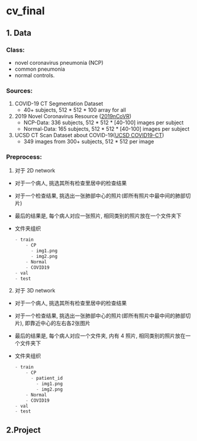 # cv_final


## 1. Data
### Class:

- novel coronavirus pneumonia (NCP)
- common pneumonia
- normal controls.

### Sources:

1. COVID-19 CT Segmentation Dataset
   - 40+ subjects, 512 \* 512 \* 100 array for all
2. 2019 Novel Coronavirus Resource ([2019nCoVR](http://ncov-ai.big.ac.cn/download?lang=en))
   - NCP-Data: 336 subjects, 512 \* 512 \* [40-100] images per subject
   - Normal-Data: 165 subjects, 512 \* 512 \* [40-100] images per subject
3. UCSD CT Scan Dataset about COVID-19([UCSD COVID19-CT](https://github.com/UCSD-AI4H/COVID-CT.git))
   - 349 images from 300+ subjects, 512 \* 512 per image

### Preprocess:
1. 对于 2D network
 - 对于一个病人, 挑选其所有检查里居中的检查结果
 - 对于一个检查结果, 挑选出一张肺部中心的照片(即所有照片中最中间的肺部切片)
 - 最后的结果是, 每个病人对应一张照片, 相同类别的照片放在一个文件夹下
 - 文件夹组织

    ```python
    - train
        - CP
          - img1.png
          - img2.png
        - Normal
        - COVID19
    - val
    - test
    ```
2. 对于 3D network
 - 对于一个病人, 挑选其所有检查里居中的检查结果
 - 对于一个检查结果, 挑选出一张肺部中心的照片(即所有照片中最中间的肺部切片), 即靠近中心的左右各2张图片
 - 最后的结果是, 每个病人对应一个文件夹, 内有 4 照片, 相同类别的照片放在一个文件夹下
 - 文件夹组织

    ```python
    - train
        - CP
          - patient_id
            - img1.png
            - img2.png
        - Normal
        - COVID19
    - val
    - test
    ```


## 2.Project



